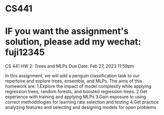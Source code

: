 # CS441
# IF you want the assignment's solution, please add my wechat: fuji12345

CS 441
HW 2: Trees and MLPs
Due Date: Feb 27, 2023 11:59pm 

In this assignment, we will add a penguin classification task to our repertoire and explore trees, ensemble, and MLPs. The aims of this homework are:
1.Explore the impact of model complexity while applying regression trees, random forests, and boosted regression trees. 
2.Get experience with training and applying MLPs
3.Gain exposure to using correct methodologies for learning rate selection and testing
4.Get practice analyzing features and selecting and designing models for open problems
